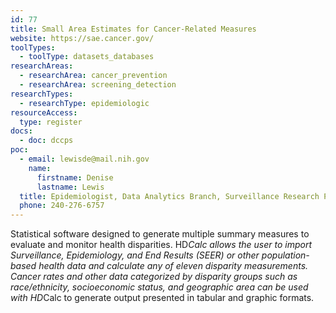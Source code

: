 ```yaml
---
id: 77
title: Small Area Estimates for Cancer-Related Measures
website: https://sae.cancer.gov/
toolTypes:
  - toolType: datasets_databases
researchAreas:
  - researchArea: cancer_prevention
  - researchArea: screening_detection
researchTypes:
  - researchType: epidemiologic
resourceAccess:
  type: register
docs:
  - doc: dccps
poc:
  - email: lewisde@mail.nih.gov
    name:
      firstname: Denise
      lastname: Lewis
  title: Epidemiologist, Data Analytics Branch, Surveillance Research Program
  phone: 240-276-6757
---
```

Statistical software designed to generate multiple summary measures to evaluate and monitor health disparities. HD*Calc allows the user to import Surveillance, Epidemiology, and End Results (SEER) or other population-based health data and calculate any of eleven disparity measurements. Cancer rates and other data categorized by disparity groups such as race/ethnicity, socioeconomic status, and geographic area can be used with HD*Calc to generate output presented in tabular and graphic formats.
